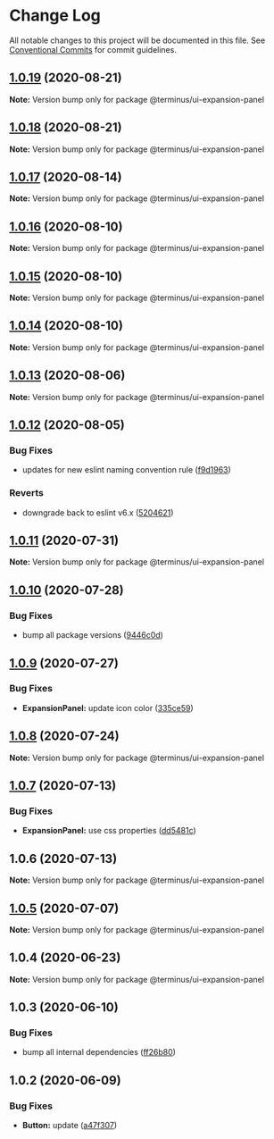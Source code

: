 # Change Log

All notable changes to this project will be documented in this file.
See [Conventional Commits](https://conventionalcommits.org) for commit guidelines.

## [1.0.19](https://github.com/GetTerminus/terminus-oss/compare/@terminus/ui-expansion-panel@1.0.18...@terminus/ui-expansion-panel@1.0.19) (2020-08-21)

**Note:** Version bump only for package @terminus/ui-expansion-panel





## [1.0.18](https://github.com/GetTerminus/terminus-oss/compare/@terminus/ui-expansion-panel@1.0.17...@terminus/ui-expansion-panel@1.0.18) (2020-08-21)

**Note:** Version bump only for package @terminus/ui-expansion-panel





## [1.0.17](https://github.com/GetTerminus/terminus-oss/compare/@terminus/ui-expansion-panel@1.0.16...@terminus/ui-expansion-panel@1.0.17) (2020-08-14)

**Note:** Version bump only for package @terminus/ui-expansion-panel





## [1.0.16](https://github.com/GetTerminus/terminus-oss/compare/@terminus/ui-expansion-panel@1.0.15...@terminus/ui-expansion-panel@1.0.16) (2020-08-10)

**Note:** Version bump only for package @terminus/ui-expansion-panel

## [1.0.15](https://github.com/GetTerminus/terminus-oss/compare/@terminus/ui-expansion-panel@1.0.14...@terminus/ui-expansion-panel@1.0.15) (2020-08-10)

**Note:** Version bump only for package @terminus/ui-expansion-panel

## [1.0.14](https://github.com/GetTerminus/terminus-oss/compare/@terminus/ui-expansion-panel@1.0.13...@terminus/ui-expansion-panel@1.0.14) (2020-08-10)

**Note:** Version bump only for package @terminus/ui-expansion-panel

## [1.0.13](https://github.com/GetTerminus/terminus-oss/compare/@terminus/ui-expansion-panel@1.0.12...@terminus/ui-expansion-panel@1.0.13) (2020-08-06)

**Note:** Version bump only for package @terminus/ui-expansion-panel

## [1.0.12](https://github.com/GetTerminus/terminus-oss/compare/@terminus/ui-expansion-panel@1.0.11...@terminus/ui-expansion-panel@1.0.12) (2020-08-05)

### Bug Fixes

* updates for new eslint naming convention rule ([f9d1963](https://github.com/GetTerminus/terminus-oss/commit/f9d1963184a2e483274b629e6bb6504e21baa743))

### Reverts

* downgrade back to eslint v6.x ([5204621](https://github.com/GetTerminus/terminus-oss/commit/5204621a0c0aef6d7892222f190f07a620497d73))

## [1.0.11](https://github.com/GetTerminus/terminus-oss/compare/@terminus/ui-expansion-panel@1.0.10...@terminus/ui-expansion-panel@1.0.11) (2020-07-31)

**Note:** Version bump only for package @terminus/ui-expansion-panel

## [1.0.10](https://github.com/GetTerminus/terminus-oss/compare/@terminus/ui-expansion-panel@1.0.9...@terminus/ui-expansion-panel@1.0.10) (2020-07-28)

### Bug Fixes

* bump all package versions ([9446c0d](https://github.com/GetTerminus/terminus-oss/commit/9446c0d5cde3bd693cfba7cabbfd2db443a47b00))

## [1.0.9](https://github.com/GetTerminus/terminus-oss/compare/@terminus/ui-expansion-panel@1.0.8...@terminus/ui-expansion-panel@1.0.9) (2020-07-27)

### Bug Fixes

* **ExpansionPanel:** update icon color ([335ce59](https://github.com/GetTerminus/terminus-oss/commit/335ce59abcead4f0aa42ca6766d89b514583c8c1))

## [1.0.8](https://github.com/GetTerminus/terminus-oss/compare/@terminus/ui-expansion-panel@1.0.7...@terminus/ui-expansion-panel@1.0.8) (2020-07-24)

**Note:** Version bump only for package @terminus/ui-expansion-panel

## [1.0.7](https://github.com/GetTerminus/terminus-oss/compare/@terminus/ui-expansion-panel@1.0.6...@terminus/ui-expansion-panel@1.0.7) (2020-07-13)

### Bug Fixes

* **ExpansionPanel:** use css properties ([dd5481c](https://github.com/GetTerminus/terminus-oss/commit/dd5481cddb1a1d249e0a8fe8937052820af33033))

## 1.0.6 (2020-07-13)

**Note:** Version bump only for package @terminus/ui-expansion-panel

## [1.0.5](https://github.com/GetTerminus/terminus-oss/compare/@terminus/ui-expansion-panel@1.0.4...@terminus/ui-expansion-panel@1.0.5) (2020-07-07)

**Note:** Version bump only for package @terminus/ui-expansion-panel

## 1.0.4 (2020-06-23)

**Note:** Version bump only for package @terminus/ui-expansion-panel

## 1.0.3 (2020-06-10)

### Bug Fixes

* bump all internal dependencies ([ff26b80](https://github.com/GetTerminus/terminus-oss/commit/ff26b806bb599401f006996be5b567a378e68ef3))

## 1.0.2 (2020-06-09)

### Bug Fixes

* **Button:** update ([a47f307](https://github.com/GetTerminus/terminus-oss/commit/a47f30757b9216d6ee76788c117e76eacf5289e5))
